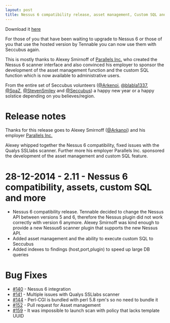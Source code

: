 ```yaml
---
layout: post
title: Nessus 6 compatibility release, asset management, Custom SQL and more...
---
```


Download it [here](https://github.com/schubergphilis/Seccubus_v2/releases)

For those of you that have been waiting to upgrade to Nessus 6 or those of you that use the 
hosted version by Tennable you can now use them with Seccubus again.

This is mostly thanks to Alexey Smirnoff of 
[Parallels Inc.](https://www.parallels.com) who created the Nessus 6 scanner 
interface and also convinced his employer to sponsor the development of the asset management function
and the custom SQL function which is now available to administrative users.

From the entire set of Seccubus volunteers ([@Arkenoi](https://github.com/arkenoi), 
[@blabla1337](https://github.com/blabla1337), [@SpaZ](https://github.com/spaz), 
[@StevenSmiley](https://github.com/StevenSmiley) and 
[@Seccubus](https://github.com/seccubus)) 
a happy new year or a happy solstice depending on you believes/region.

Release notes
=============
Thanks for this release goes to Alexey Smirnoff 
([@Arkanoi](https://github.com/arkenoi)) and his employer 
[Parallels Inc.](https://www.parallels.com)

Alexey whipped together the Nessus 6 compatibility, fixed issues with the Qualys SSLlabs scanner.
Further more his employer Parallels Inc. sponsored the development of the asset management and custom
SQL feature.

28-12-2014 - 2.11 - Nessus 6 compatibility, assets, custom SQL and more
======================================
* Nessus 6 compatibility release. Tennable decided to change the Nessus API between
versions 5 and 6, therefore the Nessus plugin did not work correctly with version 6
anymore. Alexey Smirnoff was kind enough to provide a new Nessus6 scanner plugin that
supports the new Nessus API.
* Added asset management and the ability to execute custom SQL to Seccubus
* Added indexes to findings (host,port,plugin) to speed up large DB queries

Bug Fixes
============================================
* [#140](https://github.com/schubergphilis/Seccubus_v2/issues/140) - Nessus 6 integration
* [#141](https://github.com/schubergphilis/Seccubus_v2/issues/141) - Multiple issues with Qualys SSLlabs scanner
* [#144](https://github.com/schubergphilis/Seccubus_v2/issues/144) - Perl-CGI is bundled with perl 5.8 rpm's so no need to bundle it
* [#152](https://github.com/schubergphilis/Seccubus_v2/issues/152) - Pull request for Asset management
* [#159](https://github.com/schubergphilis/Seccubus_v2/issues/159) - It was impossible to launch scan with policy that lacks template UUID
